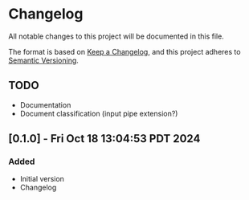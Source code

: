 <!-- markdownlint-disable MD024 -->
# Changelog

All notable changes to this project will be documented in this file.

The format is based on [Keep a Changelog](https://keepachangelog.com/en/1.0.0/),
and this project adheres to [Semantic Versioning](https://semver.org/spec/v2.0.0.html).

## TODO

- Documentation
- Document classification (input pipe extension?)


## [0.1.0] - Fri Oct 18 13:04:53 PDT 2024

### Added

- Initial version
- Changelog


